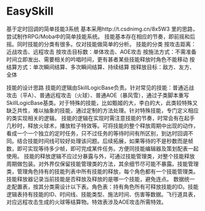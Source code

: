 # EasySkill
 基于定时回调的简单技能3系统
 基本采用http://t.csdnimg.cn/8x5W3 里的思路，尝试制作RPG/Moba中的简单技能系统。
 技能基本存在相应的节奏，即前摇和后摇。同时技能的分类有很多。仅对技能做简单的分析。
 技能的分类
 按攻击距离：近战攻击、远程攻击
 按攻击目标数：单体攻击、AOE攻击
 按施法方式：不需准备时间立即发出、需要相关的吟唱时间，更有甚者某些技能释放时角色不能移动
 按结算方式：单次瞬间结算、多次瞬间结算、持续结算
 按释放目标：敌方、友方、全体

技能的设计思路
技能的逻辑由SkillLogicBase负责。针对常见的技能：普通近战攻击（平A）、普通远程攻击（火球）、普通AOE（暴风雪），通过子类脚本重写SkillLogicBase基类。对于特殊的技能，比如甄姬的大，李白的大，此类较特殊又缺乏共性，难以抽象的技能，通过定制的方法处理。针对特殊技能，专门定义相应的类实现相关的逻辑。
技能的逻辑在实现时需注意技能的节奏，时常会有在起手几秒时，释放火球术，播放粒子特效等。可将技能的整个释放周期中出现的动作，看成一个一个独立的定时任务，只不过任务的等待时间有所区别，到达时回调不同。结合技能时间线可较好处理该问题。后续拓展，如果等待的不是秒数而是帧数，即可实现等待多少帧，即可完成某件任务。方便同技能编辑器及策划配表一起使用。
技能的释放逻辑不应过分暴露与外，可通过技能管理类，对整个技能释放周期做包装。对外界仅保留技能管理类的方法，其余细节尽可能不暴露。技能管理类，管理角色持有的技能列表中所有技能的释放，每个角色都有一个技能管理类。
技能释放器记录当前技能是否释放及释放的是哪一个技能，避免连点。
数据统一走配置表，按其分类需设计以下表。角色表：持有角色所有可释放技能的ID。技能逻辑表持有技能的ID、时间线、技能类型、施法时间、伤害等数据。飞行道具表，对应远程攻击生成的火球等结算物。特效表涉及AOE攻击所需特效。
 
